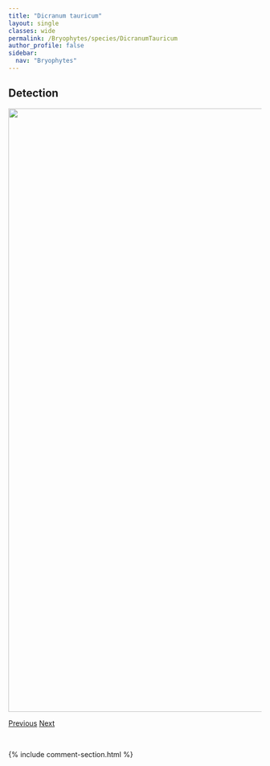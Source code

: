 ```yaml
---
title: "Dicranum tauricum"
layout: single
classes: wide
permalink: /Bryophytes/species/DicranumTauricum
author_profile: false
sidebar:
  nav: "Bryophytes"
---
```


<h2>Detection</h2>

<a href="https://drive.google.com/uc?export=view&id=1fFabJjO2FDAA3bXm0cwMcujX2tU1Yyfv">
<img src="https://drive.google.com/uc?export=view&id=1fFabJjO2FDAA3bXm0cwMcujX2tU1Yyfv" height = "1200" width = "800">
</a>


<a href="/DevelopmentWebsite/Bryophytes/species/DicranumSpadiceum" class="pagination--pager" title="Dicranum spadiceum">Previous</a> <a href="/DevelopmentWebsite/Bryophytes/species/DicranumUndulatum" class="pagination--pager" title="Dicranum undulatum">Next</a>

<p>&nbsp;</p>

{% include comment-section.html %}
